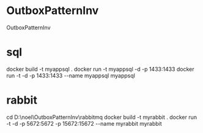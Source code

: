 # OutboxPatternInv
OutboxPatternInv

# sql
docker build  -t  myappsql  .
docker run -t  myappsql -d -p 1433:1433
docker run -t -d -p 1433:1433 --name myappsql myappsql 

# rabbit
cd D:\noel\OutboxPatternInv\rabbitmq
docker build  -t  myrabbit .
docker run -t -d -p 5672:5672 -p 15672:15672 --name myrabbit myrabbit 